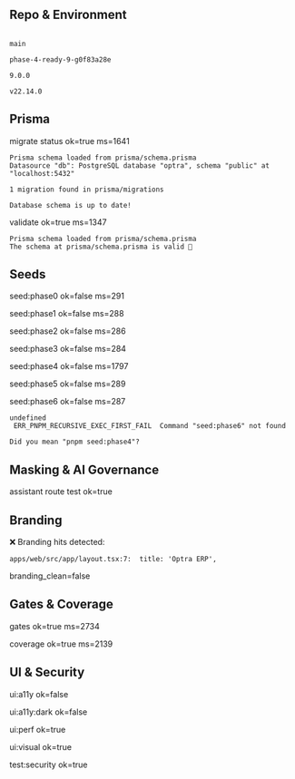 
## Repo & Environment

```

main

phase-4-ready-9-g0f83a28e

9.0.0

v22.14.0

```


## Prisma

migrate status ok=true ms=1641

````
Prisma schema loaded from prisma/schema.prisma
Datasource "db": PostgreSQL database "optra", schema "public" at "localhost:5432"

1 migration found in prisma/migrations

Database schema is up to date!
````

validate ok=true ms=1347

````
Prisma schema loaded from prisma/schema.prisma
The schema at prisma/schema.prisma is valid 🚀
````


## Seeds

seed:phase0 ok=false ms=291

seed:phase1 ok=false ms=288

seed:phase2 ok=false ms=286

seed:phase3 ok=false ms=284

seed:phase4 ok=false ms=1797

seed:phase5 ok=false ms=289

seed:phase6 ok=false ms=287

````
undefined
 ERR_PNPM_RECURSIVE_EXEC_FIRST_FAIL  Command "seed:phase6" not found

Did you mean "pnpm seed:phase4"?
````


## Masking & AI Governance

assistant route test ok=true


## Branding

❌ Branding hits detected:

````
apps/web/src/app/layout.tsx:7:  title: 'Optra ERP',
````

branding_clean=false


## Gates & Coverage

gates ok=true ms=2734

coverage ok=true ms=2139


## UI & Security

ui:a11y ok=false

ui:a11y:dark ok=false

ui:perf ok=true

ui:visual ok=true

test:security ok=true

